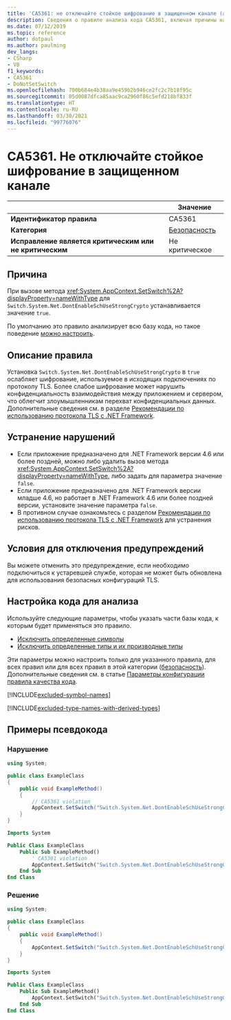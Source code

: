 ```yaml
---
title: 'CA5361: не отключайте стойкое шифрование в защищенном канале (анализ кода)'
description: Сведения о правиле анализа кода CA5361, включая причины нарушений и способы их устранения, а также условия отключения правила.
ms.date: 07/12/2019
ms.topic: reference
author: dotpaul
ms.author: paulming
dev_langs:
- CSharp
- VB
f1_keywords:
- CA5361
- DoNotSetSwitch
ms.openlocfilehash: 700b684e4b38aa9e459b2b946ce2fc2c7b18f95c
ms.sourcegitcommit: 05d0087dfca85aac9ca2960f86c5efd218bf833f
ms.translationtype: HT
ms.contentlocale: ru-RU
ms.lasthandoff: 03/30/2021
ms.locfileid: "99776076"
---
```

# <a name="ca5361-do-not-disable-schannel-use-of-strong-crypto"></a>CA5361. Не отключайте стойкое шифрование в защищенном канале

| | Значение |
|-|-|
| **Идентификатор правила** |CA5361|
| **Категория** |[Безопасность](security-warnings.md)|
| **Исправление является критическим или не критическим** |Не критическое|

## <a name="cause"></a>Причина

При вызове метода <xref:System.AppContext.SetSwitch%2A?displayProperty=nameWithType> для `Switch.System.Net.DontEnableSchUseStrongCrypto` устанавливается значение `true`.

По умолчанию это правило анализирует всю базу кода, но такое поведение [можно настроить](#configure-code-to-analyze).

## <a name="rule-description"></a>Описание правила

Установка `Switch.System.Net.DontEnableSchUseStrongCrypto` в `true` ослабляет шифрование, используемое в исходящих подключениях по протоколу TLS. Более слабое шифрование может нарушить конфиденциальность взаимодействия между приложением и сервером, что облегчит злоумышленникам перехват конфиденциальных данных. Дополнительные сведения см. в разделе [Рекомендации по использованию протокола TLS с .NET Framework](../../../framework/network-programming/tls.md#switchsystemnetdontenableschusestrongcrypto).

## <a name="how-to-fix-violations"></a>Устранение нарушений

- Если приложение предназначено для .NET Framework версии 4.6 или более поздней, можно либо удалить вызов метода <xref:System.AppContext.SetSwitch%2A?displayProperty=nameWithType>, либо задать для параметра значение `false`.
- Если приложение предназначено для .NET Framework версии младше 4.6, но работает в .NET Framework 4.6 или более поздней версии, установите значение параметра `false`.
- В противном случае ознакомьтесь с разделом [Рекомендации по использованию протокола TLS с .NET Framework](../../../framework/network-programming/tls.md) для устранения рисков.

## <a name="when-to-suppress-warnings"></a>Условия для отключения предупреждений

Вы можете отменить это предупреждение, если необходимо подключиться к устаревшей службе, которая не может быть обновлена для использования безопасных конфигураций TLS.

## <a name="configure-code-to-analyze"></a>Настройка кода для анализа

Используйте следующие параметры, чтобы указать части базы кода, к которым будет применяться это правило.

- [Исключить определенные символы](#exclude-specific-symbols)
- [Исключить определенные типы и их производные типы](#exclude-specific-types-and-their-derived-types)

Эти параметры можно настроить только для указанного правила, для всех правил или для всех правил в этой категории ([безопасность](security-warnings.md)). Дополнительные сведения см. в статье [Параметры конфигурации правила качества кода](../code-quality-rule-options.md).

[!INCLUDE[excluded-symbol-names](~/includes/code-analysis/excluded-symbol-names.md)]

[!INCLUDE[excluded-type-names-with-derived-types](~/includes/code-analysis/excluded-type-names-with-derived-types.md)]

## <a name="pseudo-code-examples"></a>Примеры псевдокода

### <a name="violation"></a>Нарушение

```csharp
using System;

public class ExampleClass
{
    public void ExampleMethod()
    {
        // CA5361 violation
        AppContext.SetSwitch("Switch.System.Net.DontEnableSchUseStrongCrypto", true);
    }
}
```

```vb
Imports System

Public Class ExampleClass
    Public Sub ExampleMethod()
        ' CA5361 violation
        AppContext.SetSwitch("Switch.System.Net.DontEnableSchUseStrongCrypto", true)
    End Sub
End Class
```

### <a name="solution"></a>Решение

```csharp
using System;

public class ExampleClass
{
    public void ExampleMethod()
    {
        AppContext.SetSwitch("Switch.System.Net.DontEnableSchUseStrongCrypto", false);
    }
}
```

```vb
Imports System

Public Class ExampleClass
    Public Sub ExampleMethod()
        AppContext.SetSwitch("Switch.System.Net.DontEnableSchUseStrongCrypto", false)
    End Sub
End Class
```
